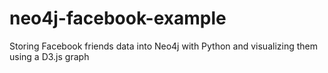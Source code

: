 neo4j-facebook-example
======================

Storing Facebook friends data into Neo4j with Python and visualizing them using a D3.js graph
